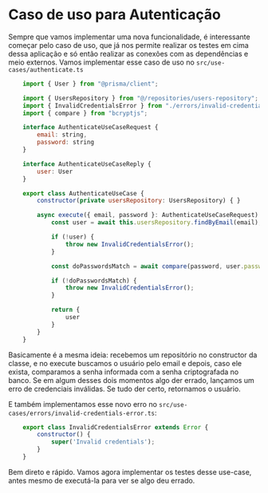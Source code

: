# Caso de uso para Autenticação
Sempre que vamos implementar uma nova funcionalidade, é interessante começar pelo caso de uso, que já nos permite realizar os testes em cima dessa aplicação e só então realizar as conexões com as dependências e meio externos. Vamos implementar esse caso de uso no `src/use-cases/authenticate.ts`

```js
    import { User } from "@prisma/client";

    import { UsersRepository } from "@/repositories/users-repository";
    import { InvalidCredentialsError } from "./errors/invalid-credentials-error";
    import { compare } from "bcryptjs";

    interface AuthenticateUseCaseRequest {
        email: string,
        password: string
    }

    interface AuthenticateUseCaseReply {
        user: User
    }

    export class AuthenticateUseCase {
        constructor(private usersRepository: UsersRepository) { }

        async execute({ email, password }: AuthenticateUseCaseRequest): Promise<AuthenticateUseCaseReply> {
            const user = await this.usersRepository.findByEmail(email);

            if (!user) {
                throw new InvalidCredentialsError();
            }

            const doPasswordsMatch = await compare(password, user.password_hash);

            if (!doPasswordsMatch) {
                throw new InvalidCredentialsError();
            }

            return {
                user
            }
        }
    }
```

Basicamente é a mesma ideia: recebemos um repositório no constructor da classe, e no execute buscamos o usuário pelo email e depois, caso ele exista, comparamos a senha informada com a senha criptografada no banco. Se em algum desses dois momentos algo der errado, lançamos um erro de credenciais inválidas. Se tudo der certo, retornamos o usuário.

E também implementamos esse novo erro no `src/use-cases/errors/invalid-credentials-error.ts`:

```js
    export class InvalidCredentialsError extends Error {
        constructor() {
            super('Invalid credentials');
        }
    }
```

Bem direto e rápido. Vamos agora implementar os testes desse use-case, antes mesmo de executá-la para ver se algo deu errado. 